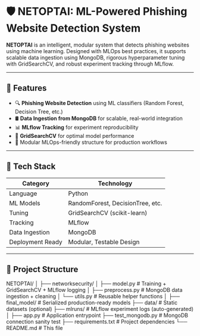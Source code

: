 # 🛡️ NETOPTAI: ML-Powered Phishing Website Detection System

**NETOPTAI** is an intelligent, modular system that detects phishing websites using machine learning. Designed with MLOps best practices, it supports scalable data ingestion using MongoDB, rigorous hyperparameter tuning with GridSearchCV, and robust experiment tracking through MLflow.

---

## 🚀 Features

- 🔍 **Phishing Website Detection** using ML classifiers (Random Forest, Decision Tree, etc.)
- 🛢️ **Data Ingestion from MongoDB** for scalable, real-world integration
- 📊 **MLflow Tracking** for experiment reproducibility
- 🧠 **GridSearchCV** for optimal model performance
- 🔧 Modular MLOps-friendly structure for production workflows

---

## 🧠 Tech Stack

| Category        | Technology               |
|----------------|--------------------------|
| Language        | Python                   |
| ML Models       | RandomForest, DecisionTree, etc. |
| Tuning          | GridSearchCV (scikit-learn) |
| Tracking        | MLflow                   |
| Data Ingestion  | MongoDB                  |
| Deployment Ready| Modular, Testable Design |

---

## 📁 Project Structure


NETOPTAI/
│
├── networksecurity/
│ ├── model.py # Training + GridSearchCV + MLflow logging
│ ├── preprocess.py # MongoDB data ingestion + cleaning
│ └── utils.py # Reusable helper functions
│
├── final_model/ # Serialized production-ready models
├── data/ # Static datasets (optional)
├── mlruns/ # MLflow experiment logs (auto-generated)
│
├── app.py # Application entrypoint
├── test_mongodb.py # MongoDB connection sanity test
├── requirements.txt # Project dependencies
└── README.md # This file

